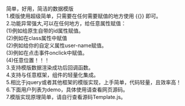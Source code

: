 简单，好用，简洁的数据模版<br>
1.模版使用超级简单，只需要在任何需要赋值的地方使用 {{}} 即可。<br>
2.功能异常强大,可以在任何地方，给任意属性赋值：<br>
(1)例如给原生自带的id属性赋值。<br>
(2)例如在class属性中赋值<br>
(2)例如给你的自定义属性user-name赋值。<br>
(3)例如在点击事件onclick中赋值。<br>
(4)任意位置！！！<br>
3.支持模版数据渲染成功后回调函数。<br>
4.支持与任意框架，组件的轻量化集成。<br>
5.相比于jquery或者其他框架的模版实现，上手简单，代码轻量，且效率高！<br>
6.下面用户列表为demo，具体使用请查看网页源码。<br>
7.模版实现原理简单，请自行查看源码Template.js。
